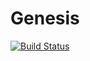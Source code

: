 # Genesis
[![Build Status](https://travis-ci.org/prachurjyaghy/Genesis.svg?branch=master)](https://travis-ci.org/prachurjyaghy/Genesis)
